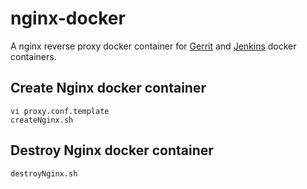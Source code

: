 # nginx-docker
A nginx reverse proxy docker container for [Gerrit](https://registry.hub.docker.com/u/openfrontier/gerrit/) and [Jenkins](https://registry.hub.docker.com/u/openfrontier/jenkins/) docker containers.

## Create Nginx docker container
    vi proxy.conf.template
    createNginx.sh

## Destroy Nginx docker container
    destroyNginx.sh

